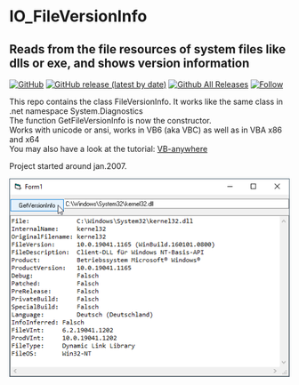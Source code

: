 # IO_FileVersionInfo  
## Reads from the file resources of system files like dlls or exe, and shows version information   

[![GitHub](https://img.shields.io/github/license/OlimilO1402/IO_FileVersionInfo?style=plastic)](https://github.com/OlimilO1402/IO_FileVersionInfo/blob/master/LICENSE) 
[![GitHub release (latest by date)](https://img.shields.io/github/v/release/OlimilO1402/IO_FileVersionInfo?style=plastic)](https://github.com/OlimilO1402/IO_FileVersionInfo/releases/latest)
[![Github All Releases](https://img.shields.io/github/downloads/OlimilO1402/IO_FileVersionInfo/total.svg)](https://github.com/OlimilO1402/IO_FileVersionInfo/releases/download/v1.2.9/IO_FileVersionInfo_v1.2.9.zip)
[![Follow](https://img.shields.io/github/followers/OlimilO1402.svg?style=social&label=Follow&maxAge=2592000)](https://github.com/OlimilO1402/IO_FileVersionInfo/watchers)


This repo contains the class FileVersionInfo. It works like the same class in .net namespace System.Diagnostics  
The function GetFileVersionInfo is now the constructor.  
Works with unicode or ansi, works in VB6 (aka VBC) as well as in VBA x86 and x64  
You may also have a look at the tutorial: [VB-anywhere](https://github.com/OlimilO1402/XL_VBanywhere)  
  
Project started around jan.2007.  

![FileVersionInfo Image](Resources/FileVersionInfo.png "FileVersionInfo Image")
